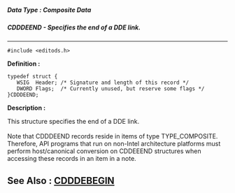 ##### Data Type : Composite Data
##### CDDDEEND - Specifies the end of a DDE link.
---
```
#include <editods.h>
```

**Definition :**
```
typedef struct {
   WSIG  Header; /* Signature and length of this record */ 
   DWORD Flags;  /* Currently unused, but reserve some flags */
}CDDDEEND;
```

**Description :**

This structure specifies the end of a DDE link.<br>
<br>
Note that CDDDEEND records reside in items of type TYPE_COMPOSITE. Therefore, API programs that run on non-Intel architecture platforms must perform host/canonical conversion on CDDEEEND structures when accessing these records in an item in a note.


**See Also :**
[CDDDEBEGIN](/domino-c-api-docs/reference/Data/CDDDEBEGIN)
---
